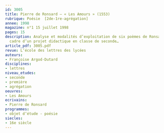 ```yaml
---
id: 3005
title: Pierre de Ronsard – « Les Amours » (1553)
rubrique: Poésie  [2de-1re-agrégation]
annee: 1998
magazine: n°1 15 juillet 1998
pages: 15
description: Analyse et modalités d’exploitation de six poèmes de Ronsard dans le
  cadre d’un projet didactique en classe de seconde…
article_pdf: 3005.pdf
revue: L’école des lettres des lycées
auteurs:
- Françoise Argod-Dutard
disciplines:
- lettres
niveau_etudes:
- seconde
- première
- agrégation
oeuvres:
- Les Amours
ecrivains:
- Pierre de Ronsard
programmes:
- objet d’étude - poésie
siecles:
- 16e siècle
---
```

